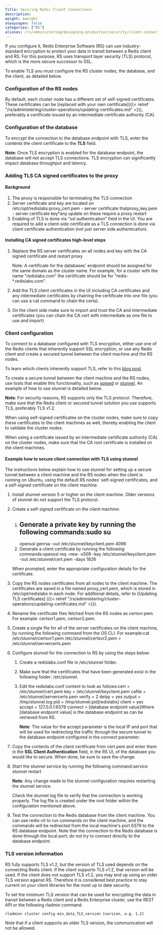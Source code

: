```yaml
---
Title: Securing Redis Client Connections
description: 
weight: $weight
alwaysopen: false
categories: ["RS"]
aliases: /rs/administering/designing-production/security/client-connections/
---
```

If you configure it, Redis Enterprise Software (RS) can
use industry-standard encryption to protect your data in transit between
a Redis client and RS. For this purpose, RS uses transport layer
security (TLS) protocol, which is the more secure successor to SSL.

To enable TLS you must configure the RS cluster nodes, the database,
and the client, as detailed below.

### Configuration of the RS nodes

By default, each cluster node has a different set of self-signed
certificates. These certificates can be [replaced with your own
certificate]({{< relref "/rs/administering/cluster-operations/updating-certificates.md" >}}),
preferably a certificate issued by an intermediate certificate authority (CA).

### Configuration of the database

To encrypt the connection to the database endpoint with TLS, enter the
contents the client certificate to the **TLS** field.

**Note**: Once TLS encryption is enabled for the database endpoint,
the database will not accept TLS connections. TLS encryption can
significantly impact database throughput and latency.

### Adding TLS CA signed certificates to the proxy

#### Background

1. The proxy is responsible for terminating the TLS connection
1. Server certificate and key are located on
    /etc/opt/redislabs:proxy_cert.pem - server certificate
    thatproxy_key.pem - server certificate key\*any update on these
    require a proxy restart
1. Enabling of TLS is done via "ssl authentication" field in the
    UI. You are required to add a client-side certificate as a TLS
    connection is done via client certificate authentication (not just
    server side authentication).

#### Installing CA signed certificates high-level steps

1. Replace the RS server certificates on all nodes and key with the CA
    signed certificate and restart proxy

    Note: A certificate for the databases' endpoint should be assigned
    for the same domain as the cluster name. For example, for a cluster
    with the name "redislabs.com" the certificate should be for
    "redis-\*.redislabs.com".

1. Add the TLS client certificates in the UI including CA
    certificates and any intermediate certificates by chaining the
    certificate into one file (you can use a cat command to chain the
    certs).

1. On the client side make sure to import and trust the CA and
    intermediate certificates (you can chain the CA cert with
    intermediate as one file to use and import)

### Client configuration

To connect to a database configured with TLS encryption, either use
one of the Redis clients that inherently support SSL encryption, or use
any Redis client and create a secured tunnel between the client machine
and the RS nodes.

To learn which clients inherently support TLS, refer to this [blog
post](https://redislabs.com/blog/secure-redis-ssl-added-to-redsmin-and-clients).

To create a secure tunnel between the client machine and the RS nodes,
use tools that enable this functionality, such as
[spiped](http://www.tarsnap.com/spiped.html) or
[stunnel](https://www.stunnel.org/index.html). An example of how to use
stunnel is detailed below.

**Note**: For security reasons, RS supports only the TLS protocol.
Therefore, make sure that the Redis client or secured tunnel solution you
use supports TLS, preferably TLS v1.2.

When using self-signed certificates on the cluster nodes, make sure to
copy these certificates to the client machines as well, thereby enabling
the client to validate the cluster nodes.

When using a certificate issued by an intermediate certificate authority
(CA) on the cluster nodes, make sure that the CA root certificate is
installed on the client machines.

#### Example how to secure client connection with TLS using stunnel

The instructions below explain how to use stunnel for setting up a
secure tunnel between a client machine and the RS nodes when the client
is running on Ubuntu, using the default RS nodes' self-signed
certificates, and a self-signed certificate on the client machine.

1. Install stunnel version 5 or higher on the client machine. Older
    versions of stunnel do not support the TLS protocol.
2. Create a self-signed certificate on the client machine:

    1. Generate a private key by running the following commands:sudo su
        --
        openssl genrsa -out /etc/stunnel/keyclient.pem 4096
    2. Generate a client certificate by running the following
        commands:openssl req -new -x509 -key /etc/stunnel/keyclient.pem
        -out
        /etc/stunnel/cert.pem -days 1826

    When prompted, enter the appropriate configuration details for the
    certificate.

3. Copy the RS nodes certificates from all nodes to the client machine.
    The certificates are saved in a file named proxy_cert.pem, which is
    stored in /etc/opt/redislabs in each node. For additional details,
    refer to [Updating TLS certificates]
    ({{< relref "/rs/administering/cluster-operations/updating-certificates.md" >}}).
4. Rename the certificate files fetched from the RS nodes as
    certsvr.pem. For example: certsvr1.pem, certsvr2.pem.
5. Create a single file for all of the server certificates on the
    client machine, by running the following command from the OS CLI.
    For example:cat /etc/stunnel/certsvr1.pem
    /etc/stunnel/certsvr2.pem \> /etc/stunnel/servercerts.pem
6. Configure stunnel for the connection to RS by using the steps below:
    1. Create a redislabs.conf file in /etc/stunnel folder.
    2. Make sure that the certificates that have been generated exist in
        the following folder: /etc/stunnel.
    3. Edit the redislabs.conf content to look as follows:cert =
        /etc/stunnel/cert.pem
        key = /etc/stunnel/keyclient.pem
        cafile = /etc/stunnel/servercerts.pem
        verify = 2
        delay = yes
        output = /tmp/stunnel.log
        pid = /tmp/stunnel.pid\[redislabs\]
        client = yes
        accept = 127.0.0.1:6379
        connect = \[database endpoint value\]Where \[database endpoint
        value\] is the database endpoint as can be retrieved from RS.

        **Note**: The value for the accept parameter is the local IP and
        port that will be used for redirecting the traffic through the
        secure tunnel to the database endpoint configured in the connect
        parameter.

7. Copy the contents of the client certificate from cert.pem and enter
    them in the **SSL Client Authentication** field, in the RS UI, of
    the database you would like to secure. When done, be sure to save
    the change.
8. Start the stunnel service by running the following command:service
    stunnel restart

    **Note**: Any change made to the stunnel configuration requires
    restarting the stunnel service.

    Check the stunnel log file to verify that the connection is working
    properly. The log file is created under the root folder within the
    configuration mentioned above.

9. Test the connection to the Redis database from the client machine.
    You can use redis-cli to run commands on the client machine, and the
    commands will be redirected from the local machine's port 6379 to
    the RS database endpoint. Note that the connection to the Redis
    database is done through the local port; do not try to connect
    directly to the database endpoint.

### TLS version information

RS fully supports TLS v1.2, but the version of TLS used depends on the
connecting Redis client. If the client supports TLS v1.2, that version
will be used. If the client does not support TLS v1.2, you may end up
using an older TLS version against RS. Therefore it is considered best
practice to stay current on your client libraries for the most up to
date security.

To set the minimum TLS version that can be used for encrypting the data
in transit between a Redis client and a Redis Enterprise cluster, use
the REST API or the following rladmin
command:

    rladmin> cluster config min_data_TLS_version [version, e.g. 1.2]

Note that if a client supports an older TLS version, the communication
will not be allowed.

